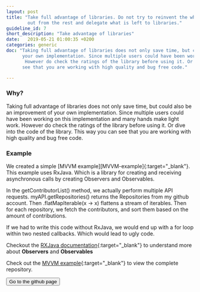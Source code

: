 ```yaml
---
layout: post
title: "Take full advantage of libraries. Do not try to reinvent the wheel and loose time by implementing boilerplate code. Focus on what makes your app stand
        out from the rest and delegate what is left to libraries."
guideline_id: 7
short_description: "Take advantage of libraries"
date:   2019-05-21 01:00:35 +0200
categories: generic
doc: "Taking full advantage of libraries does not only save time, but could also be an improvement of 
      your own implementation. Since multiple users could have been working on this implementation and many hands make light work.
       However do check the ratings of the library before using it. Or dive into the code of the library. This way you can
      see that you are working with high quality and bug free code."

---
```

<h3>Why?</h3>
Taking full advantage of libraries does not only save time, but could also be an improvement of 
your own implementation. Since multiple users could have been working on this implementation and many hands make light work.
 However do check the ratings of the library before using it. Or dive into the code of the library. This way you can
see that you are working with high quality and bug free code.

<h3>Example</h3>
We created a simple [MVVM example][MVVM-example]{:target="_blank"}. 
This example uses RxJava. Which is a library for creating and 
receiving asynchronous calls by creating Observers and Observables.

<script src="https://gist.github.com/Geertdepont/047f1270a4745522b26927ae208eabfe.js"></script>

In the getContributorList() method, we actually perform multiple API requests.
myAPI.getRepositories() returns the Repositories from my github account.
Then .flatMapIterable(x -> x) flattens a stream of iterables. Then for each repository, we fetch 
the contributors, and sort them based on the amount of contributions.

If we had to write this code without RxJava, we would end up with a for loop within two nested callbacks. 
Which would lead to ugly code.

Checkout the [RXJava documentation][RX-Java]{:target="_blank"} to understand more about <b>Observers</b> and <b>Observables</b>

Check out the [MVVM example][MVVM-example]{:target="_blank"} to view the complete repository.

<a href="https://github.com/Geertdepont/bachelor_thesis/tree/master/RxjavaRetrofitGithub" target="_blank"><button type="button" class="btn btn-primary btn-icon-right">Go to the github page</button></a>

[MVVM-example]: https://github.com/Geertdepont/bachelor_thesis/tree/master/RxjavaRetrofitGithub
[RX-Java]: http://reactivex.io/documentation